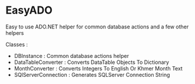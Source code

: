 # EasyADO
Easy to use ADO.NET helper for common database actions and a few other helpers

Classes : 
- DBInstance : Common database actions helper
- DataTableConverter : Converts DataTable Objects To Dictionary
- MonthConverter : Converts Integers To English Or Khmer Month Text
- SQlServerConnection : Generates SQLServer Connection String
